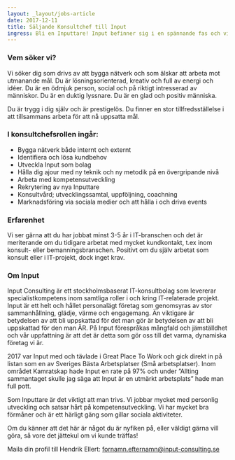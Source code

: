 ```yaml
---
layout: _layout/jobs-article
date: 2017-12-11
title: Säljande Konsultchef till Input
ingress: Bli en Inputtare! Input befinner sig i en spännande fas och vi behöver förstärkning i vår organisation. Vi söker en driven och engagerad, säljande konsultchef med ett genuint intresse för människor och att göra affärer. Tillsammans med dina kollegor arbetar du för att skapa nya kundrelationer såväl som stärka befintliga, samtidigt som du är ytterst ansvarig för en grupp konsulter och deras uppdrag. Du arbetar för att skaffa spännande uppdrag till konsulterna, coachar och agerar rådgivande under löpande uppdrag, samt håller uppföljnings- och utvecklingssamtal. Du arbetar tillsammans med oss för att fortsätta bygga det bästa IT-konsultbolaget i Sverige.
---
```


### Vem söker vi?

Vi söker dig som drivs av att bygga nätverk och som älskar att arbeta mot utmanande mål. Du är lösningsorienterad, kreativ och full av energi och idéer. Du är en ödmjuk person, social och på riktigt intresserad av människor. Du är en duktig lyssnare. Du är en glad och positiv människa.

Du är trygg i dig själv och är prestigelös. Du finner en stor tillfredsställelse i att tillsammans arbeta för att nå uppsatta mål.

### I konsultchefsrollen ingår:

- Bygga nätverk både internt och externt
- Identifiera och lösa kundbehov
- Utveckla Input som bolag
- Hålla dig ajour med ny teknik och ny metodik på en övergripande nivå
- Arbeta med kompetensutveckling
- Rekrytering av nya Inputtare
- Konsultvård; utvecklingssamtal, uppföljning, coachning
- Marknadsföring via sociala medier och att hålla i och driva events

### Erfarenhet

Vi ser gärna att du har jobbat minst 3-5 år i IT-branschen och det är meriterande om du tidigare arbetat med mycket kundkontakt, t.ex inom konsult- eller bemanningsbranschen. Positivt om du själv arbetat som konsult eller i IT-projekt, dock inget krav.

### Om Input

Input Consulting är ett stockholmsbaserat IT-konsultbolag som levererar specialistkompetens inom samtliga roller i och kring IT-relaterade projekt. Input är ett helt och hållet personalägt företag som genomsyras av stor sammanhållning, glädje, värme och engagemang. Än viktigare är betydelsen av att bli uppskattad för det man gör är betydelsen av att bli uppskattad för den man ÄR. På Input förespråkas mångfald och jämställdhet och vår uppfattning är att det är detta som gör oss till det varma, dynamiska företag vi är.

2017 var Input med och tävlade i Great Place To Work och gick direkt in på listan som en av Sveriges Bästa Arbetsplatser (Små arbetsplatser). Inom området Kamratskap hade Input en rate på 97% och under ”Allting sammantaget skulle jag säga att Input är en utmärkt arbetsplats” hade man full pott.

Som Inputtare är det viktigt att man trivs. Vi jobbar mycket med personlig utveckling och satsar hårt på kompetensutveckling. Vi har mycket bra förmåner och är ett härligt gäng som gillar sociala aktiviteter.

Om du känner att det här är något du är nyfiken på, eller väldigt gärna vill göra, så vore det jättekul om vi kunde träffas!

Maila din profil till Hendrik Ellert: fornamn.efternamn@input-consulting.se

